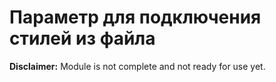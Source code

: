 # Параметр для подключения стилей из файла
**Disclaimer:** Module is not complete and not ready for use yet.